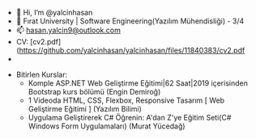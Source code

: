 - 👋 Hi, I’m @yalcinhasan
- 🌱  Fırat University | Software Engineering(Yazılım Mühendisliği) - 3/4
- 📫  hasan.yalcin9@outlook.com
- CV: [cv2.pdf](https://github.com/yalcinhasan/yalcinhasan/files/11840383/cv2.pdf
- 
* Bitirlen Kurslar: 
  - Komple ASP.NET Web Geliştirme Eğitimi|62 Saat|2019 içerisinden Bootstrap kurs bölümü  (Engin Demiroğ)
  - 1 Videoda HTML, CSS, Flexbox, Responsive Tasarım [ Web Geliştirme Eğitimi ] (Yazılım Bilimi)
  - Uygulama Geliştirerek C# Öğrenin: A'dan Z'ye Eğitim Seti(C# Windows Form Uygulamaları) (Murat Yücedağ)



<!---
yalcinhasan/yalcinhasan is a ✨ special ✨ repository because its `README.md` (this file) appears on your GitHub profile.
You can click the Preview link to take a look at your changes.
--->
